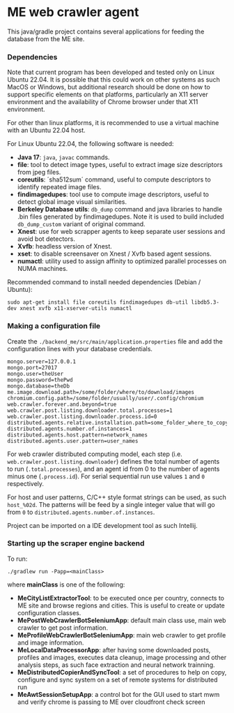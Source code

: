 # ME web crawler agent

This java/gradle project contains several applications for feeding the database from the ME site.

### Dependencies

Note that current program has been developed and tested only on Linux Ubuntu 22.04. It is possible that
this could work on other systems as such MacOS or Windows, but additional research should be done on
how to support specific elements on that platforms, particularly an X11 server environment and the
availability of Chrome browser under that X11 environment.

For other than linux platforms, it is recommended to use a virtual machine with an Ubuntu 22.04 host.

For Linux Ubuntu 22.04, the following software is needed:
- **Java 17**: `java`, `javac` commands.
- **file**: tool to detect image types, useful to extract image size descriptors from jpeg files.
- **coreutils**: ´sha512sum´ command, useful to compute descriptors to identify repeated image files.
- **findimagedupes**: tool use to compute image descriptors, useful to detect global image visual similarities.
- **Berkeley Database utils**: `db_dump` command and java libraries to handle .bin files generated by findimagedupes. Note it is used to build included `db_dump_custom` variant of original command.
- **Xnest**: use for web scrapper agents to keep separate user sessions and avoid bot detectors.
- **Xvfb**: headless version of Xnest.
- **xset**: to disable screensaver on Xnest / Xvfb based agent sessions.
- **numactl**: utility used to assign affinity to optimized parallel processes on NUMA machines.

Recommended command to install needed dependencies (Debian / Ubuntu):
```
sudo apt-get install file coreutils findimagedupes db-util libdb5.3-dev xnest xvfb x11-xserver-utils numactl
```

### Making a configuration file

Create the `./backend_me/src/main/application.properties` file and add the configuration lines with your database credentials.

```
mongo.server=127.0.0.1
mongo.port=27017
mongo.user=theUser
mongo.password=thePwd
mongo.database=theDb
me.image.download.path=/some/folder/where/to/download/images
chromium.config.path=/some/folder/usually/user/.config/chromium
web.crawler.forever.and.beyond=true
web.crawler.post.listing.downloader.total.processes=1
web.crawler.post.listing.downloader.process.id=0
distributed.agents.relative.installation.path=some_folder_where_to_copy_project_to_distributed_systems_via_ssh
distributed.agents.number.of.instances=1
distributed.agents.host.pattern=network_names
distributed.agents.user.pattern=user_names
```

For web crawler distributed computing model, each step (i.e. `web.crawler.post.listing.downloader`) defines the
total number of agents to run (`.total.processes`), and an agent id from 0 to the number of agents minus one
(`.process.id`). For serial sequential run use values `1` and `0` respectively.

For host and user patterns, C/C++ style format strings can be used, as such `host_%02d`. The patterns will be
feed by a single integer value that will go from `0` to `distributed.agents.number.of.instances`.

Project can be imported on a IDE development tool as such Intellij.

### Starting up the scraper engine backend

To run:

```
./gradlew run -Papp=<mainClass>
```

where **mainClass** is one of the following:
- **MeCityListExtractorTool**: to be executed once per country, connects to ME site and browse regions and cities. This is useful to create or update configuration classes.
- **MePostWebCrawlerBotSeleniumApp**: default main class use, main web crawler to get post information.
- **MeProfileWebCrawlerBotSeleniumApp**: main web crawler to get profile and image information.
- **MeLocalDataProcessorApp**:  after having some downloaded posts, profiles and images, executes data cleanup, image processing and other analysis steps, as such face extraction and neural network trainning.
- **MeDistributedCopierAndSyncTool**: a set of procedures to help on copy, configure and sync system on a set of remote systems for distributed run
- **MeAwtSessionSetupApp**: a control bot for the GUI used to start mwm and verify chrome is passing to ME over cloudfront check screen

